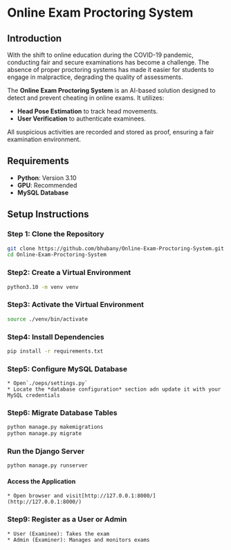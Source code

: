 # Online Exam Proctoring System

## Introduction

With the shift to online education during the COVID-19 pandemic, conducting fair and secure examinations has become a challenge. The absence of proper proctoring systems has made it easier for students to engage in malpractice, degrading the quality of assessments.

The **Online Exam Proctoring System** is an AI-based solution designed to detect and prevent cheating in online exams. It utilizes:

- **Head Pose Estimation** to track head movements.
- **User Verification** to authenticate examinees.

All suspicious activities are recorded and stored as proof, ensuring a fair examination environment.

## Requirements

- **Python**: Version 3.10
- **GPU**: Recommended
- **MySQL Database**

## Setup Instructions

### **Step 1: Clone the Repository**

```bash
git clone https://github.com/bhubany/Online-Exam-Proctoring-System.git
cd Online-Exam-Proctoring-System
```

### **Step2: Create a Virtual Environment**

```bash
python3.10 -m venv venv
```

### **Step3: Activate the Virtual Environment**

```bash
source ./venv/bin/activate
```

### **Step4: Install Dependencies**

```bash
pip install -r requirements.txt
```

### **Step5: Configure MySQL Database**

    * Open`./oeps/settings.py`
    * Locate the *database configuration* section adn update it with your MySQL credentials

### **Step6: Migrate Database Tables**

```bash
python manage.py makemigrations
python manage.py migrate
```

### **Run the Django Server**

```bash
python manage.py runserver
```

#### **Access the Application**

    * Open browser and visit[http://127.0.0.1:8000/](http://127.0.0.1:8000/)

### Step9: Register as a User or Admin

    * User (Examinee): Takes the exam
    * Admin (Examiner): Manages and monitors exams
